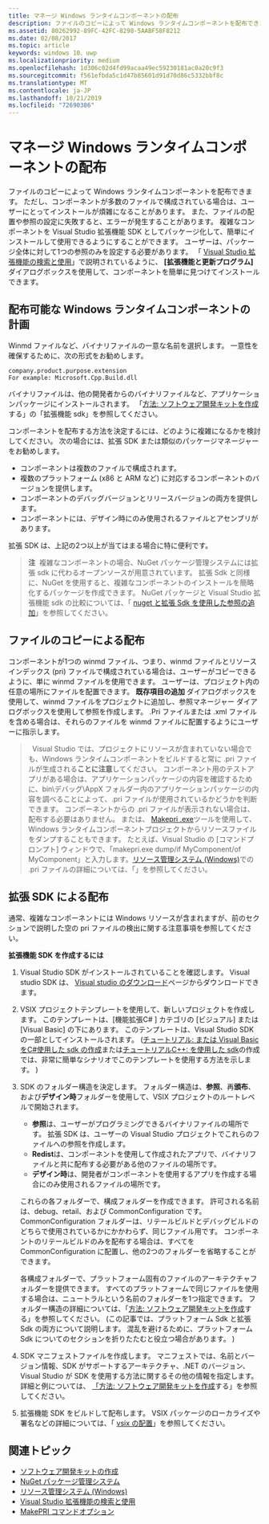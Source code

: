 ```yaml
---
title: マネージ Windows ランタイムコンポーネントの配布
description: ファイルのコピーによって Windows ランタイムコンポーネントを配布できます。
ms.assetid: 80262992-89FC-42FC-8298-5AABF58F8212
ms.date: 02/08/2017
ms.topic: article
keywords: windows 10、uwp
ms.localizationpriority: medium
ms.openlocfilehash: 1d306c02d4fd99acaa49ec59230181ac0a20c9f3
ms.sourcegitcommit: f561efbda5c1d47b85601d91d70d86c5332bbf8c
ms.translationtype: MT
ms.contentlocale: ja-JP
ms.lasthandoff: 10/21/2019
ms.locfileid: "72690386"
---
```

# <a name="distributing-a-managed-windows-runtime-component"></a>マネージ Windows ランタイムコンポーネントの配布

ファイルのコピーによって Windows ランタイムコンポーネントを配布できます。 ただし、コンポーネントが多数のファイルで構成されている場合は、ユーザーにとってインストールが煩雑になることがあります。 また、ファイルの配置や参照の設定に失敗すると、エラーが発生することがあります。 複雑なコンポーネントを Visual Studio 拡張機能 SDK としてパッケージ化して、簡単にインストールして使用できるようにすることができます。 ユーザーは、パッケージ全体に対して1つの参照のみを設定する必要があります。 「 [Visual Studio 拡張機能の検索と使用](https://docs.microsoft.com/visualstudio/ide/finding-and-using-visual-studio-extensions?view=vs-2015)」で説明されているように、 **[拡張機能と更新プログラム]** ダイアログボックスを使用して、コンポーネントを簡単に見つけてインストールできます。

## <a name="planning-a-distributable-windows-runtime-component"></a>配布可能な Windows ランタイムコンポーネントの計画

Winmd ファイルなど、バイナリファイルの一意な名前を選択します。 一意性を確保するために、次の形式をお勧めします。

``` syntax
company.product.purpose.extension
For example: Microsoft.Cpp.Build.dll
```

バイナリファイルは、他の開発者からのバイナリファイルなど、アプリケーションパッケージにインストールされます。 「[方法: ソフトウェア開発キットを作成](https://docs.microsoft.com/visualstudio/extensibility/creating-a-software-development-kit?view=vs-2015)する」の「拡張機能 sdk」を参照してください。

コンポーネントを配布する方法を決定するには、どのように複雑になるかを検討してください。 次の場合には、拡張 SDK または類似のパッケージマネージャーをお勧めします。

-   コンポーネントは複数のファイルで構成されます。
-   複数のプラットフォーム (x86 と ARM など) に対応するコンポーネントのバージョンを提供します。
-   コンポーネントのデバッグバージョンとリリースバージョンの両方を提供します。
-   コンポーネントには、デザイン時にのみ使用されるファイルとアセンブリがあります。

拡張 SDK は、上記の2つ以上が当てはまる場合に特に便利です。

> **注**  複雑なコンポーネントの場合、NuGet パッケージ管理システムには拡張 sdk に代わるオープンソースが用意されています。 拡張 Sdk と同様に、NuGet を使用すると、複雑なコンポーネントのインストールを簡略化するパッケージを作成できます。 NuGet パッケージと Visual Studio 拡張機能 sdk の比較については、「 [nuget と拡張 Sdk を使用した参照の追加](https://docs.microsoft.com/visualstudio/ide/adding-references-using-nuget-versus-an-extension-sdk?view=vs-2015)」を参照してください。

## <a name="distribution-by-file-copy"></a>ファイルのコピーによる配布

コンポーネントが1つの winmd ファイル、つまり、winmd ファイルとリソースインデックス (pri) ファイルで構成されている場合は、ユーザーがコピーできるように、単に winmd ファイルを使用できます。 ユーザーは、プロジェクト内の任意の場所にファイルを配置できます。 **既存項目の追加** ダイアログボックスを使用して、winmd ファイルをプロジェクトに追加し、参照マネージャー ダイアログボックスを使用して参照を作成します。 .Pri ファイルまたは .xml ファイルを含める場合は、それらのファイルを winmd ファイルに配置するようにユーザーに指示します。

>   Visual Studio では、プロジェクトにリソースが含まれていない場合でも、Windows ランタイムコンポーネントをビルドすると常に .pri ファイルが生成される**ことに注意**してください。 コンポーネント用のテストアプリがある場合は、アプリケーションパッケージの内容を確認するために、bin\\デバッグ\\AppX フォルダー内のアプリケーションパッケージの内容を調べることによって、.pri ファイルが使用されているかどうかを判断できます。 コンポーネントからの .pri ファイルが表示されない場合は、配布する必要はありません。 または、 [Makepri .exe](https://docs.microsoft.com/previous-versions/windows/apps/jj552945(v=win.10))ツールを使用して、Windows ランタイムコンポーネントプロジェクトからリソースファイルをダンプすることもできます。 たとえば、Visual Studio の [コマンドプロンプト] ウィンドウで、「makepri.exe dump/if MyComponent/of MyComponent」と入力します。[リソース管理システム (Windows)](https://docs.microsoft.com/previous-versions/windows/apps/jj552947(v=win.10))での .pri ファイルの詳細については、「」を参照してください。

## <a name="distribution-by-extension-sdk"></a>拡張 SDK による配布

通常、複雑なコンポーネントには Windows リソースが含まれますが、前のセクションで説明した空の pri ファイルの検出に関する注意事項を参照してください。

**拡張機能 SDK を作成するには**

1.  Visual Studio SDK がインストールされていることを確認します。 Visual studio SDK は、 [Visual studio のダウンロード](https://visualstudio.microsoft.com/downloads/download-visual-studio-vs)ページからダウンロードできます。
2.  VSIX プロジェクトテンプレートを使用して、新しいプロジェクトを作成します。 このテンプレートは、[機能拡張C# ] カテゴリの [ビジュアル] または [Visual Basic] の下にあります。 このテンプレートは、Visual Studio SDK の一部としてインストールされます。 ([チュートリアル: または Visual Basic をC#使用した sdk の作成](https://docs.microsoft.com/visualstudio/extensibility/walkthrough-creating-an-sdk-using-csharp-or-visual-basic?view=vs-2015)または[チュートリアルC++: を使用した sdk](https://docs.microsoft.com/visualstudio/extensibility/walkthrough-creating-an-sdk-using-cpp?view=vs-2015)の作成では、非常に簡単なシナリオでこのテンプレートを使用する方法を示します。 )
3.  SDK のフォルダー構造を決定します。 フォルダー構造は、**参照**、再**頒布**、および**デザイン時**フォルダーを使用して、VSIX プロジェクトのルートレベルで開始されます。

    -   **参照**は、ユーザーがプログラミングできるバイナリファイルの場所です。 拡張 SDK は、ユーザーの Visual Studio プロジェクトでこれらのファイルへの参照を作成します。
    -   **Redist**は、コンポーネントを使用して作成されたアプリで、バイナリファイルと共に配布する必要がある他のファイルの場所です。
    -   **デザイン時**は、開発者がコンポーネントを使用するアプリを作成する場合にのみ使用されるファイルの場所です。

    これらの各フォルダーで、構成フォルダーを作成できます。 許可される名前は、debug、retail、および CommonConfiguration です。 CommonConfiguration フォルダーは、リテールビルドとデバッグビルドのどちらで使用されているかにかかわらず、同じファイル用です。 コンポーネントのリテールビルドのみを配布する場合は、すべてを CommonConfiguration に配置し、他の2つのフォルダーを省略することができます。

    各構成フォルダーで、プラットフォーム固有のファイルのアーキテクチャフォルダーを提供できます。 すべてのプラットフォームで同じファイルを使用する場合は、ニュートラルという名前のフォルダーを1つ指定できます。 フォルダー構造の詳細については、「[方法: ソフトウェア開発キットを作成](https://docs.microsoft.com/visualstudio/extensibility/creating-a-software-development-kit?view=vs-2015)する」を参照してください。 (この記事では、プラットフォーム Sdk と拡張 Sdk の両方について説明します。 混乱を避けるために、プラットフォーム Sdk についてのセクションを折りたたむと役立つ場合があります。 )

4.  SDK マニフェストファイルを作成します。 マニフェストでは、名前とバージョン情報、SDK がサポートするアーキテクチャ、.NET のバージョン、Visual Studio が SDK を使用する方法に関するその他の情報を指定します。 詳細と例については、 [「方法: ソフトウェア開発キットを作成](https://docs.microsoft.com/visualstudio/extensibility/creating-a-software-development-kit?view=vs-2015)する」を参照してください。
5.  拡張機能 SDK をビルドして配布します。 VSIX パッケージのローカライズや署名などの詳細については、「 [vsix の配置](https://docs.microsoft.com/visualstudio/misc/how-to-manually-package-an-extension-vsix-deployment?view=vs-2015)」を参照してください。

## <a name="related-topics"></a>関連トピック

* [ソフトウェア開発キットの作成](https://docs.microsoft.com/visualstudio/extensibility/creating-a-software-development-kit?view=vs-2015)
* [NuGet パッケージ管理システム](https://github.com/NuGet/Home)
* [リソース管理システム (Windows)](https://docs.microsoft.com/previous-versions/windows/apps/jj552947(v=win.10))
* [Visual Studio 拡張機能の検索と使用](https://docs.microsoft.com/visualstudio/ide/finding-and-using-visual-studio-extensions?view=vs-2015)
* [MakePRI コマンドオプション](https://docs.microsoft.com/previous-versions/windows/apps/jj552945(v=win.10))
